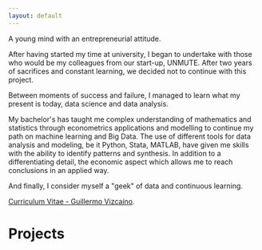 ```yaml
---
layout: default
---
```


A young mind with an entrepreneurial attitude.

After having started my time at university, I began to undertake with those who would be my colleagues from our start-up, UNMUTE. After two years of sacrifices and constant learning, we decided not to continue with this project.

Between moments of success and failure, I managed to learn what my present is today, data science and data analysis.

My bachelor's has taught me complex understanding of mathematics and statistics through econometrics applications and modelling to continue my path on machine learning and Big Data. The use of different tools for data analysis and modeling, be it Python, Stata, MATLAB, have given me skills with the ability to identify patterns and synthesis. In addition to a differentiating detail, the economic aspect which allows me to reach conclusions in an applied way.

And finally, I consider myself a "geek" of data and continuous learning.


[Curriculum Vitae - Guillermo Vizcaíno](./cv.html).



# Projects

